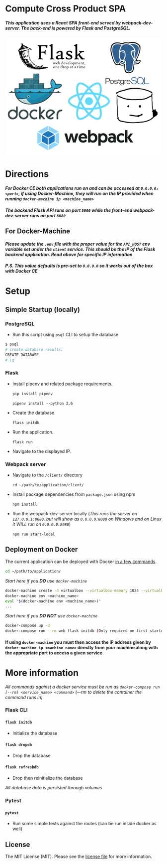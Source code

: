 ﻿# Compute Cross Product SPA

##### This application uses a React SPA front-end served by webpack-dev-server. The back-end is powered by Flask and PostgreSQL.

![The tech](app/static/img/Technologies.png)

# Directions
#### *For Docker CE both applications run on and can be accessed at `0.0.0.0:<port>`, if using Docker-Machine, they will run on the IP provided when running `docker-machine ip <machine_name>`*
#### *The backend Flask API runs on port `5000` while the front-end webpack-dev-server runs on port `8080`*

## **For Docker-Machine**
#### *Please update the `.env` file with the proper value for the `API_HOST` env variable set under the `client` service. This should be the IP of the Flask backend application. Read above for specific IP information*
#### *P.S. This value defaults is pre-set to `0.0.0.0` so it works out of the box with Docker CE*
# Setup

## Simple Startup (locally)
### PostgreSQL
- Run this script using `psql` CLI to setup the database
```sh
$ psql
# create database results;
CREATE DATABASE
# \q
```
### Flask
- Install pipenv and related package requirements.

	`pip install pipenv`
	
	`pipenv install --python 3.6`

- Create the database.

	`flask initdb`

- Run the application.

	`flask run`

- Navigate to the displayed IP.

### Webpack server
- Navigate to the `/client/` directory
    
    `cd ~/path/to/application/client/`
    
- Install package dependencies from `package.json` using npm
    
    `npm install`
    
- Run the webpack-dev-server locally (*This runs the server on `127.0.0.1:8080`, but will show as `0.0.0.0:8080` on Windows and on Linux it WILL run on `0.0.0.0:8080`*)

    `npm run start-local`

## Deployment on Docker

The current application can be deployed with Docker [in a few commands](https://realpython.com/blog/python/dockerizing-flask-with-compose-and-machine-from-localhost-to-the-cloud/).

```sh
cd ~/path/to/application/
```
*Start here if you <b>DO</b> use `docker-machine`*
```sh
docker-machine create -d virtualbox --virtualbox-memory 1024 --virtualbox-cpu-count 1 <machine_name>
docker-machine env <machine_name>
eval "$(docker-machine env <machine_name>)"
...
```
*Start here if you <b>DO NOT</b> use `docker-machine`*
```sh
docker-compose up -d
docker-compose run --rm web flask initdb (Only required on first startup of container)
```

#### If using `docker-machine` you must then access the IP address given by `docker-machine ip <machine_name>` directly from your machine along with the appropriate port to access a given service.

# More information

*All commands against a docker service must be run as `docker-compose run [--rm] <service_name> <command>` (--rm to delete the container the command runs in)*

### Flask CLI

#### `flask initdb`
- Initialize the database
#### `flask dropdb`
- Drop the database
#### `flask refreshdb`
- Drop then reinitialize the database

*All database data is persisted through volumes*

### Pytest

#### `pytest`
- Run some simple tests against the routes (can be run inside docker as well)

## License

The MIT License (MIT). Please see the [license file](LICENSE) for more information.
